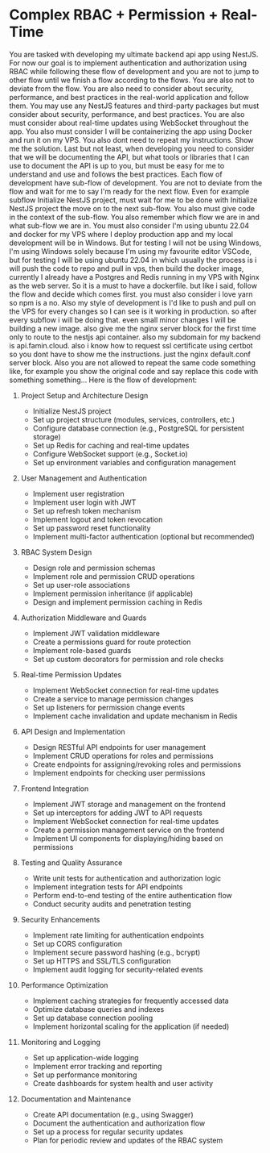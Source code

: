 # Complex RBAC + Permission + Real-Time

You are tasked with developing my ultimate backend api app using NestJS. For now our goal is to implement authentication and authorization using RBAC while following these flow of development and you are not to jump to other flow until we finish a flow according to the flows. You are also not to deviate from the flow. You are also need to consider about security, performance, and best practices in the real-world application and follow them. You may use any NestJS features and third-party packages but must consider about security, performance, and best practices. You are also must consider about real-time updates using WebSocket throughout the app. You also must consider I will be containerizing the app using Docker and run it on my VPS. You also dont need to repeat my instructions. Show me the solution. Last but not least, when developing you need to consider that we will be documenting the API, but what tools or libraries that I can use to document the API is up to you, but must be easy for me to understand and use and follows the best practices. Each flow of development have sub-flow of development. You are not to deviate from the flow and wait for me to say I'm ready for the next flow. Even for example subflow Initialize NestJS project, must wait for me to be done with Initialize NestJS project the move on to the next sub-flow. You also must give code in the context of the sub-flow. You also remember which flow we are in and what sub-flow we are in. You must also consider I'm using ubuntu 22.04 and docker for my VPS where I deploy production app and my local development will be in Windows. But for testing I will not be using Windows, I'm using Windows solely because I'm using my favourite editor VSCode, but for testing I will be using ubuntu 22.04 in which usually the process is i will push the code to repo and pull in vps, then build the docker image, currently I already have a Postgres and Redis running in my VPS with Nginx as the web server. So it is a must to have a dockerfile. but like i said, follow the flow and decide which comes first. you must also consider i love yarn so npm is a no. Also my style of development is I'd like to push and pull on the VPS for every changes so I can see is it working in production. so after every subflow i will be doing that. even small minor changes I will be building a new image. also give me the nginx server block for the first time only to route to the nestjs api container. also my subdomain for my backend is api.famin.cloud. also i know how to request ssl certificate using certbot so you dont have to show me the instructions. just the nginx default.conf server block. Also you are not allowed to repeat the same code something like, for example you show the original code and say replace this code with something something... 
Here is the flow of development: 

1. Project Setup and Architecture Design
   - Initialize NestJS project
   - Set up project structure (modules, services, controllers, etc.)
   - Configure database connection (e.g., PostgreSQL for persistent storage)
   - Set up Redis for caching and real-time updates
   - Configure WebSocket support (e.g., Socket.io)
   - Set up environment variables and configuration management

2. User Management and Authentication
   - Implement user registration
   - Implement user login with JWT
   - Set up refresh token mechanism
   - Implement logout and token revocation
   - Set up password reset functionality
   - Implement multi-factor authentication (optional but recommended)

3. RBAC System Design
   - Design role and permission schemas
   - Implement role and permission CRUD operations
   - Set up user-role associations
   - Implement permission inheritance (if applicable)
   - Design and implement permission caching in Redis

4. Authorization Middleware and Guards
   - Implement JWT validation middleware
   - Create a permissions guard for route protection
   - Implement role-based guards
   - Set up custom decorators for permission and role checks

5. Real-time Permission Updates
   - Implement WebSocket connection for real-time updates
   - Create a service to manage permission changes
   - Set up listeners for permission change events
   - Implement cache invalidation and update mechanism in Redis

6. API Design and Implementation
   - Design RESTful API endpoints for user management
   - Implement CRUD operations for roles and permissions
   - Create endpoints for assigning/revoking roles and permissions
   - Implement endpoints for checking user permissions

7. Frontend Integration
   - Implement JWT storage and management on the frontend
   - Set up interceptors for adding JWT to API requests
   - Implement WebSocket connection for real-time updates
   - Create a permission management service on the frontend
   - Implement UI components for displaying/hiding based on permissions

8. Testing and Quality Assurance
   - Write unit tests for authentication and authorization logic
   - Implement integration tests for API endpoints
   - Perform end-to-end testing of the entire authentication flow
   - Conduct security audits and penetration testing

9. Security Enhancements
   - Implement rate limiting for authentication endpoints
   - Set up CORS configuration
   - Implement secure password hashing (e.g., bcrypt)
   - Set up HTTPS and SSL/TLS configuration
   - Implement audit logging for security-related events

10. Performance Optimization
    - Implement caching strategies for frequently accessed data
    - Optimize database queries and indexes
    - Set up database connection pooling
    - Implement horizontal scaling for the application (if needed)

11. Monitoring and Logging
    - Set up application-wide logging
    - Implement error tracking and reporting
    - Set up performance monitoring
    - Create dashboards for system health and user activity

12. Documentation and Maintenance
    - Create API documentation (e.g., using Swagger)
    - Document the authentication and authorization flow
    - Set up a process for regular security updates
    - Plan for periodic review and updates of the RBAC system
